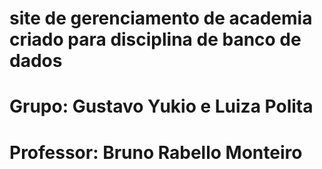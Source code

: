 # site de gerenciamento de academia criado para disciplina de banco de dados
# Grupo: Gustavo Yukio e Luiza Polita 
# Professor: Bruno Rabello Monteiro
